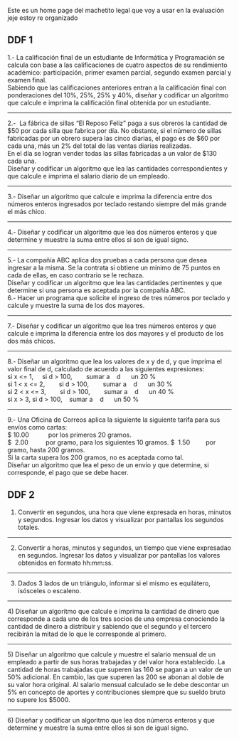 Este es un home page del machetito legal que voy a usar en la evaluación jeje estoy re organizado
## DDF 1 
1.-  La calificación final de un estudiante de Informática y Programación se calcula con base a las calificaciones de cuatro aspectos de su rendimiento académico: participación, primer examen parcial, segundo examen parcial y examen final.  
Sabiendo que las calificaciones anteriores entran a la calificación final con ponderaciones del 10%, 25%, 25% y 40%, diseñar y codificar un algoritmo que calcule e imprima la calificación final obtenida por un estudiante.  

---


2.-  La fábrica de sillas “El Reposo Feliz” paga a sus obreros la cantidad de $50 por cada silla que fabrica por día. No obstante, si el número de sillas fabricadas por un obrero supera las cinco diarias, el pago es de $60 por cada una, más un 2% del total de las ventas diarias realizadas.  
En el día se logran vender todas las sillas fabricadas a un valor de $130 cada una.  
Diseñar y codificar un algoritmo que lea las cantidades correspondientes y que calcule e imprima el salario diario de un empleado.  

---


3.-  Diseñar un algoritmo que calcule e imprima la diferencia entre dos números enteros ingresados por teclado restando siempre del más grande el más chico.  

---


4.-  Diseñar y codificar un algoritmo que lea dos números enteros y que determine y muestre la suma entre ellos si son de igual signo.  

---


5.- La compañía ABC aplica dos pruebas a cada persona que desea ingresar a la misma. Se la contrata si obtiene un mínimo de 75 puntos en cada de ellas, en caso contrario se le rechaza.  
Diseñar y codificar un algoritmo que lea las cantidades pertinentes y que determine si una persona es aceptada por la compañía ABC.  
6.-  Hacer un programa que solicite el ingreso de tres números por teclado y calcule y muestre la suma de los dos mayores.  

---


7.-  Diseñar y codificar un algoritmo que lea tres números enteros y que calcule e imprima la diferencia entre los dos mayores y el producto de los dos más chicos.  

---


8.-  Diseñar un algoritmo que lea los valores de x y de d, y que imprima el valor final de d, calculado de acuerdo a las siguientes expresiones:  
si x <= 1,     si d > 100,        sumar a    d      un 20 %  
si 1 < x <= 2,        si d > 100,        sumar a    d      un 30 %  
si 2 < x <= 3,        si d > 100,        sumar a    d      un 40 %  
si x > 3, si d > 100,    sumar a    d      un 50 %  

---

9.-  Una Oficina de Correos aplica la siguiente la siguiente tarifa para sus envíos como cartas:  
$ 10.00           por los primeros 20 gramos.  
$  2.00          por gramo, para los siguientes 10 gramos. 
$  1.50         por gramo, hasta 200 gramos.  
Si la carta supera los 200 gramos, no es aceptada como tal.  
Diseñar un algoritmo que lea el peso de un envío y que determine, si corresponde, el pago que se debe hacer.
## DDF 2 
1) Convertir en segundos, una hora que viene expresada en horas, minutos y segundos. Ingresar los datos y visualizar por pantallas los segundos totales.  

---

2) Convertir a horas, minutos y segundos, un tiempo que viene expresadao en segundos. Ingresar los datos y visualizar por pantallas los valores obtenidos en formato hh:mm:ss.  

---

3) Dados 3 lados de un triángulo, informar si el mismo es equilátero, isósceles o escaleno.  

---

4) Diseñar un algoritmo que calcule e imprima la cantidad de dinero que corresponde a cada uno de los tres socios de una empresa conociendo la cantidad de dinero a distribuir y sabiendo que el segundo y el tercero recibirán la mitad de lo que le corresponde al primero.  

---

5) Diseñar un algoritmo que calcule y muestre el salario mensual de un empleado a partir de sus horas trabajadas y del valor hora establecido. La cantidad de horas trabajadas que superen las 160 se pagan a un valor de un 50% adicional. En cambio, las que superen las 200 se abonan al doble de su valor hora original. Al salario mensual calculado se le debe descontar un 5% en concepto de aportes y contribuciones siempre que su sueldo bruto no supere los $5000.  

---

6) Diseñar y codificar un algoritmo que lea dos números enteros y que determine y muestre la suma entre ellos si son de igual signo.